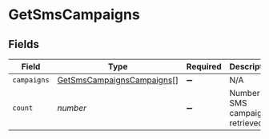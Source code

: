 # GetSmsCampaigns


## Fields

| Field                                                                         | Type                                                                          | Required                                                                      | Description                                                                   | Example                                                                       |
| ----------------------------------------------------------------------------- | ----------------------------------------------------------------------------- | ----------------------------------------------------------------------------- | ----------------------------------------------------------------------------- | ----------------------------------------------------------------------------- |
| `campaigns`                                                                   | [GetSmsCampaignsCampaigns](../../models/shared/getsmscampaignscampaigns.md)[] | :heavy_minus_sign:                                                            | N/A                                                                           |                                                                               |
| `count`                                                                       | *number*                                                                      | :heavy_minus_sign:                                                            | Number of SMS campaigns retrieved                                             | 12                                                                            |